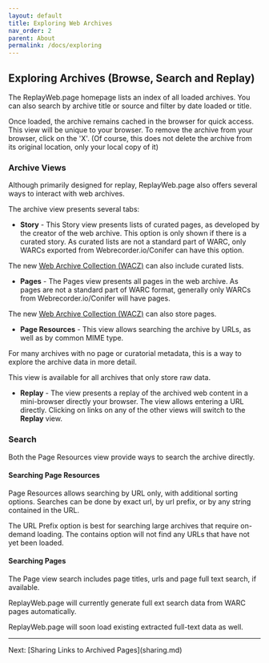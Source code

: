 ```yaml
---
layout: default
title: Exploring Web Archives
nav_order: 2
parent: About
permalink: /docs/exploring
---
```


## Exploring Archives (Browse, Search and Replay)


The ReplayWeb.page homepage lists an index of all loaded archives. You can also search by archive title or source
and filter by date loaded or title.

Once loaded, the archive remains cached in the browser for quick access. This view will be unique to your browser.
To remove the archive from your browser, click on the 'X'. (Of course, this does not delete the archive from its original location, only your local copy of it)

### Archive Views

Although primarily designed for replay, ReplayWeb.page also offers several ways to interact with web archives.

The archive view presents several tabs:

- **Story** - This Story view presents lists of curated pages, as developed by the creator of the web archive. 
This option is only shown if there is a curated story. As curated lists are not a standard part of WARC, only WARCs exported from Webrecorder.io/Conifer can have this option.

The new [Web Archive Collection (WACZ)](wacz-format) can also include curated lists.

- **Pages** - The Pages view presents all pages in the web archive. As pages are not a standard part of WARC format,
generally only WARCs from Webrecorder.io/Conifer will have pages.

The new [Web Archive Collection (WACZ)](wacz-format) can also store pages.


- **Page Resources** - This view allows searching the archive by URLs, as well as by common MIME type.

For many archives with no page or curatorial metadata, this is a way to explore the archive data in more detail.

This view is available for all archives that only store raw data.

- **Replay** - The view presents a replay of the archived web content in a mini-browser directly your browser. The view allows entering a URL directly. Clicking on links on any of the other views will switch to the **Replay** view.

### Search

Both the Page Resources view provide ways to search the archive directly.


#### Searching Page Resources
Page Resources allows searching by URL only, with additional sorting options.
Searches can be done by exact url, by url prefix, or by any string contained in the URL.

The URL Prefix option is best for searching large archives that require on-demand loading.
The contains option will not find any URLs that have not yet been loaded.


#### Searching Pages

The Page view search includes page titles, urls and page full text search, if available.

ReplayWeb.page will currently generate full ext search data from WARC pages automatically.

ReplayWeb.page will soon load existing extracted full-text data as well.


<hr>
Next: [Sharing Links to Archived Pages](sharing.md)
